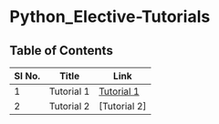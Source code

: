 # Python_Elective-Tutorials

## Table of Contents

| SI No. | Title                                               | Link                                                                                                  |
|--------|---------------------------------------------------------|-----------------------------------------------------------------------------------------------------------|
| 1      | Tutorial 1                      | [Tutorial 1 ](https://github.com/Viwvwek/Python_Elective-Tutorials/tree/main/Tutorial%201) |
|2 |Tutorial 2|[Tutorial 2]|
